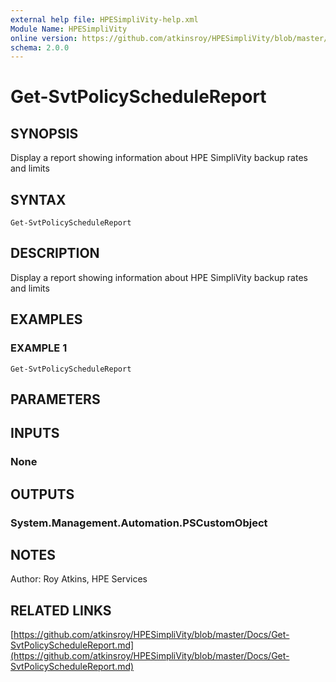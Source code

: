 ```yaml
---
external help file: HPESimpliVity-help.xml
Module Name: HPESimpliVity
online version: https://github.com/atkinsroy/HPESimpliVity/blob/master/Docs/Get-SvtPolicyScheduleReport.md
schema: 2.0.0
---
```


# Get-SvtPolicyScheduleReport

## SYNOPSIS
Display a report showing information about HPE SimpliVity backup rates and limits

## SYNTAX

```
Get-SvtPolicyScheduleReport
```

## DESCRIPTION
Display a report showing information about HPE SimpliVity backup rates and limits

## EXAMPLES

### EXAMPLE 1
```
Get-SvtPolicyScheduleReport
```

## PARAMETERS

## INPUTS

### None
## OUTPUTS

### System.Management.Automation.PSCustomObject
## NOTES
Author: Roy Atkins, HPE Services

## RELATED LINKS

[https://github.com/atkinsroy/HPESimpliVity/blob/master/Docs/Get-SvtPolicyScheduleReport.md](https://github.com/atkinsroy/HPESimpliVity/blob/master/Docs/Get-SvtPolicyScheduleReport.md)

